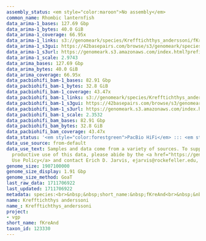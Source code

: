 ```yaml
---
assembly_status: <em style="color:maroon">No assembly</em>
common_name: Rhombic lanternfish
data_arima-1_bases: 127.69 Gbp
data_arima-1_bytes: 40.0 GiB
data_arima-1_coverage: 66.95x
data_arima-1_links: s3://genomeark/species/Krefftichthys_anderssoni/fKreAnd1/genomic_data/arima/<br>
data_arima-1_s3gui: https://42basepairs.com/browse/s3/genomeark/species/Krefftichthys_anderssoni/fKreAnd1/genomic_data/arima/
data_arima-1_s3url: https://genomeark.s3.amazonaws.com/index.html?prefix=species/Krefftichthys_anderssoni/fKreAnd1/genomic_data/arima/
data_arima-1_scale: 2.9743
data_arima_bases: 127.69 Gbp
data_arima_bytes: 40.0 GiB
data_arima_coverage: 66.95x
data_pacbiohifi_bam-1_bases: 82.91 Gbp
data_pacbiohifi_bam-1_bytes: 32.8 GiB
data_pacbiohifi_bam-1_coverage: 43.47x
data_pacbiohifi_bam-1_links: s3://genomeark/species/Krefftichthys_anderssoni/fKreAnd1/genomic_data/pacbio_hifi/<br>
data_pacbiohifi_bam-1_s3gui: https://42basepairs.com/browse/s3/genomeark/species/Krefftichthys_anderssoni/fKreAnd1/genomic_data/pacbio_hifi/
data_pacbiohifi_bam-1_s3url: https://genomeark.s3.amazonaws.com/index.html?prefix=species/Krefftichthys_anderssoni/fKreAnd1/genomic_data/pacbio_hifi/
data_pacbiohifi_bam-1_scale: 2.3532
data_pacbiohifi_bam_bases: 82.91 Gbp
data_pacbiohifi_bam_bytes: 32.8 GiB
data_pacbiohifi_bam_coverage: 43.47x
data_status: '<em style="color:forestgreen">PacBio HiFi</em> ::: <em style="color:forestgreen">Arima</em>'
data_use_source: from-default
data_use_text: Samples and data come from a variety of sources. To support fair and
  productive use of this data, please abide by the <a href="https://genome10k.soe.ucsc.edu/data-use-policies/">Data
  Use Policy</a> and contact Erich D. Jarvis, ejarvis@rockefeller.edu, with any questions.
genome_size: 1907100000
genome_size_display: 1.91 Gbp
genome_size_method: GoaT
last_raw_data: 1711706922
last_updated: 1711706922
metadata: species:<br>&nbsp;&nbsp;short_name:&nbsp;fKreAnd<br>&nbsp;&nbsp;name:&nbsp;Krefftichthys&nbsp;anderssoni<br>&nbsp;&nbsp;taxon_id:&nbsp;123330<br>&nbsp;&nbsp;common_name:&nbsp;Rhombic&nbsp;lanternfish<br>&nbsp;&nbsp;order:<br>&nbsp;&nbsp;&nbsp;&nbsp;name:&nbsp;Myctophiformes<br>&nbsp;&nbsp;family:<br>&nbsp;&nbsp;&nbsp;&nbsp;name:&nbsp;Myctophidae<br>&nbsp;&nbsp;individuals:<br>&nbsp;&nbsp;&nbsp;&nbsp;-&nbsp;short_name:&nbsp;fKreAnd1<br>&nbsp;&nbsp;&nbsp;&nbsp;&nbsp;&nbsp;biosample_id:&nbsp;SAMEA12815431<br>&nbsp;&nbsp;&nbsp;&nbsp;&nbsp;&nbsp;sex:&nbsp;female<br>&nbsp;&nbsp;genome_size:&nbsp;1907100000<br>&nbsp;&nbsp;genome_size_method:&nbsp;GoaT<br>&nbsp;&nbsp;project:&nbsp;[&nbsp;vgp&nbsp;]<br>
name: Krefftichthys anderssoni
name_: Krefftichthys_anderssoni
project:
- vgp
short_name: fKreAnd
taxon_id: 123330
---
```

